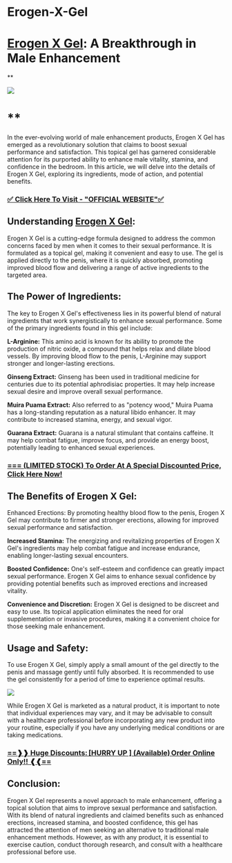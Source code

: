 # Erogen-X-Gel
**[Erogen X Gel](https://www.facebook.com/people/Erogen-X-Gel/100092596045445/): A Breakthrough in Male Enhancement**
=====================================================================================================================

**

[![](https://blogger.googleusercontent.com/img/b/R29vZ2xl/AVvXsEg9k7VAZh8SQTbx_fBZyDwADNMcSyQuDaflsmGj6uBt5A60IzoPMfa-o0vALFUcsh8z1nn4zpyNqus2joWH1ETQh9lBE0ulDxUdBpytXVIgtoTGxNMjhprwcaew1P75B0YYPg8TZ6aNGnGBHtULOdNSKn3PGKtZhxGnUkh315XrpGcxPbEogSFBBy_h/w640-h426/s-l500.png)](https://www.glitco.com/get-erogen-x)

**
==============================================================================================================================================================================================================================================================================================================================

In the ever-evolving world of male enhancement products, Erogen X Gel has emerged as a revolutionary solution that claims to boost sexual performance and satisfaction. This topical gel has garnered considerable attention for its purported ability to enhance male vitality, stamina, and confidence in the bedroom. In this article, we will delve into the details of Erogen X Gel, exploring its ingredients, mode of action, and potential benefits.

### **[✅ Click Here To Visit - "OFFICIAL WEBSITE"✅](https://www.glitco.com/get-erogen-x)**

**Understanding [Erogen X Gel](https://www.facebook.com/people/Erogen-X-Gel/100093073357768/):**
------------------------------------------------------------------------------------------------

Erogen X Gel is a cutting-edge formula designed to address the common concerns faced by men when it comes to their sexual performance. It is formulated as a topical gel, making it convenient and easy to use. The gel is applied directly to the penis, where it is quickly absorbed, promoting improved blood flow and delivering a range of active ingredients to the targeted area.

**The Power of Ingredients:**
-----------------------------

The key to Erogen X Gel's effectiveness lies in its powerful blend of natural ingredients that work synergistically to enhance sexual performance. Some of the primary ingredients found in this gel include:

**L-Arginine:** This amino acid is known for its ability to promote the production of nitric oxide, a compound that helps relax and dilate blood vessels. By improving blood flow to the penis, L-Arginine may support stronger and longer-lasting erections.

**Ginseng Extract:** Ginseng has been used in traditional medicine for centuries due to its potential aphrodisiac properties. It may help increase sexual desire and improve overall sexual performance.

**Muira Puama Extract:** Also referred to as "potency wood," Muira Puama has a long-standing reputation as a natural libido enhancer. It may contribute to increased stamina, energy, and sexual vigor.

**Guarana Extract:** Guarana is a natural stimulant that contains caffeine. It may help combat fatigue, improve focus, and provide an energy boost, potentially leading to enhanced sexual experiences.

### **[\=== (LIMITED STOCK) To Order At A Special Discounted Price, Click Here Now!](https://www.glitco.com/get-erogen-x)**

**The Benefits of Erogen X Gel:**
---------------------------------

Enhanced Erections: By promoting healthy blood flow to the penis, Erogen X Gel may contribute to firmer and stronger erections, allowing for improved sexual performance and satisfaction.

**Increased Stamina:** The energizing and revitalizing properties of Erogen X Gel's ingredients may help combat fatigue and increase endurance, enabling longer-lasting sexual encounters.

**Boosted Confidence:** One's self-esteem and confidence can greatly impact sexual performance. Erogen X Gel aims to enhance sexual confidence by providing potential benefits such as improved erections and increased vitality.

**Convenience and Discretion:** Erogen X Gel is designed to be discreet and easy to use. Its topical application eliminates the need for oral supplementation or invasive procedures, making it a convenient choice for those seeking male enhancement.

**Usage and Safety:**
---------------------

To use Erogen X Gel, simply apply a small amount of the gel directly to the penis and massage gently until fully absorbed. It is recommended to use the gel consistently for a period of time to experience optimal results.

[![](https://blogger.googleusercontent.com/img/b/R29vZ2xl/AVvXsEgWYSdS14Byt8aJGpkNI6cVRK8Fm28Uz0B57wksO3dvtrbZX7NGxs0HW2FR9X5LvZp9gkT_FWGIOHtacW4q9gZ-IDbbkt4-ghT4YP02EU9gcqAJSm1eALTEZYdpeqLk_VG49hbj_32488yJyGU2kx7RM9vsm91xFryfIEIhAd8nA316hfUcmcoq3XJy/w640-h374/erogen-x-review-erogen-x-review.jpg)](https://www.glitco.com/get-erogen-x)

While Erogen X Gel is marketed as a natural product, it is important to note that individual experiences may vary, and it may be advisable to consult with a healthcare professional before incorporating any new product into your routine, especially if you have any underlying medical conditions or are taking medications.

### **[\==❱❱ Huge Discounts: \[HURRY UP \] (Available) Order Online Only!! ❰❰==](https://www.glitco.com/get-erogen-x)**

**Conclusion:**
---------------

Erogen X Gel represents a novel approach to male enhancement, offering a topical solution that aims to improve sexual performance and satisfaction. With its blend of natural ingredients and claimed benefits such as enhanced erections, increased stamina, and boosted confidence, this gel has attracted the attention of men seeking an alternative to traditional male enhancement methods. However, as with any product, it is essential to exercise caution, conduct thorough research, and consult with a healthcare professional before use.
